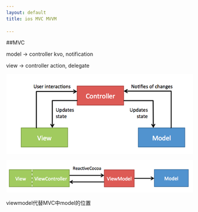```yaml
---
layout: default
title: ios MVC MVVM

---
```


##MVC


model -> controller kvo, notification

view -> controller action, delegate

![](https://github.com/garydai/garydai.github.com/raw/master/_posts/pic/MVCPattern.png)


![](https://github.com/garydai/garydai.github.com/raw/master/_posts/pic/MVVM.png)

viewmodel代替MVC中model的位置